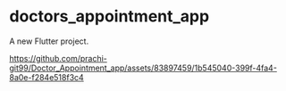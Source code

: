 # doctors_appointment_app

A new Flutter project.


https://github.com/prachi-git99/Doctor_Appointment_app/assets/83897459/1b545040-399f-4fa4-8a0e-f284e518f3c4




